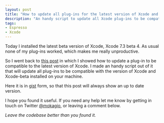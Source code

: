 ```yaml
---
layout: post
title: "How to update all plug-ins for the latest version of Xcode and Xcode-beta"
description: "An handy script to update all Xcode plug-ins to be compatible with the latest version of Xcode and Xcode-beta."
tags:
- Espresso
- Xcode
---
```


Today I installed the latest beta version of Xcode, Xcode 7.3 beta 4. As usual
none of my plug-ins worked, which makes me really unproductive.

So I went back to [this post](https://www.mokacoding.com/blog/xcode-plugins-update/)
in which I showed how to update a plug-in to be compatible to the latest version
of Xcode. I made an handy script out of it that will update all plug-ins to
be compatible with the version of Xcode and Xcode-beta installed on your machine.

Here it is in [gist](https://gist.github.com/) form, so that this post will
always show an up to date version.

<script src="https://gist.github.com/mokagio/b9a03486d46f8610ad99.js"></script>

I hope you found it useful. If you need any help let me know by getting in
touch on Twitter [@mokagio](https://twitter.com/mokagio), or leaving a comment
below.

_Leave the codebase better than you found it._

